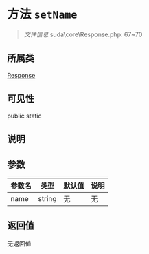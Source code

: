 # 方法 `setName`

> *文件信息* suda\core\Response.php: 67~70

## 所属类 

[Response](../Response.md)

## 可见性

 public static

## 说明



## 参数


| 参数名 | 类型 | 默认值 | 说明 |
|--------|-----|-------|-------|
| name |  string | 无 | 无 |



## 返回值

无返回值

